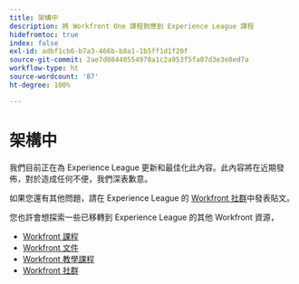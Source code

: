 ```yaml
---
title: 架構中
description: 將 Workfront One 課程對應到 Experience League 課程
hidefromtoc: true
index: false
exl-id: adbf1cb6-b7a3-466b-b8a1-1b5ff1d1f20f
source-git-commit: 2ae7d08440554978a1c2a953f5fa07d3e3e8ed7a
workflow-type: ht
source-wordcount: '87'
ht-degree: 100%

---
```


# 架構中

我們目前正在為 Experience League 更新和最佳化此內容。此內容將在近期發佈，對於造成任何不便，我們深表歉意。

如果您還有其他問題，請在 Experience League 的 [Workfront 社群](https://experienceleaguecommunities.adobe.com/t5/workfront/ct-p/workfront)中發表貼文。

您也許會想探索一些已移轉到 Experience League 的其他 Workfront 資源，

* [Workfront 課程](https://experienceleague.adobe.com/?lang=en&amp;Solution=Workfront#courses)
* [Workfront 文件](https://experienceleague.adobe.com/docs/workfront.html)
* [Workfront 教學課程](https://experienceleague.adobe.com/docs/workfront-learn/tutorials-workfront/home.html)
* [Workfront 社群](https://experienceleaguecommunities.adobe.com/t5/workfront/ct-p/workfront)
